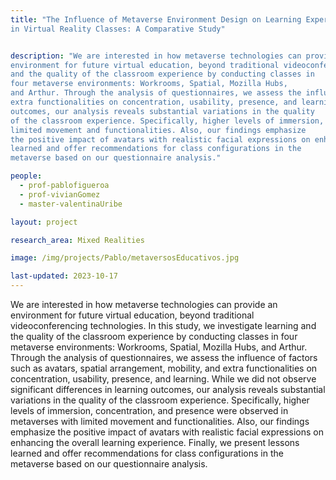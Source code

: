 ```yaml
---
title: "The Influence of Metaverse Environment Design on Learning Experiences
in Virtual Reality Classes: A Comparative Study"


description: "We are interested in how metaverse technologies can provide an
environment for future virtual education, beyond traditional videoconferencing technologies. In this study, we investigate learning
and the quality of the classroom experience by conducting classes in
four metaverse environments: Workrooms, Spatial, Mozilla Hubs,
and Arthur. Through the analysis of questionnaires, we assess the influence of factors such as avatars, spatial arrangement, mobility, and
extra functionalities on concentration, usability, presence, and learning. While we did not observe significant differences in learning
outcomes, our analysis reveals substantial variations in the quality
of the classroom experience. Specifically, higher levels of immersion, concentration, and presence were observed in metaverses with
limited movement and functionalities. Also, our findings emphasize
the positive impact of avatars with realistic facial expressions on enhancing the overall learning experience. Finally, we present lessons
learned and offer recommendations for class configurations in the
metaverse based on our questionnaire analysis."

people:
  - prof-pablofigueroa
  - prof-vivianGomez
  - master-valentinaUribe

layout: project

research_area: Mixed Realities

image: /img/projects/Pablo/metaversosEducativos.jpg

last-updated: 2023-10-17
---
```


We are interested in how metaverse technologies can provide an
environment for future virtual education, beyond traditional videoconferencing technologies. In this study, we investigate learning
and the quality of the classroom experience by conducting classes in
four metaverse environments: Workrooms, Spatial, Mozilla Hubs,
and Arthur. Through the analysis of questionnaires, we assess the influence of factors such as avatars, spatial arrangement, mobility, and
extra functionalities on concentration, usability, presence, and learning. While we did not observe significant differences in learning
outcomes, our analysis reveals substantial variations in the quality
of the classroom experience. Specifically, higher levels of immersion, concentration, and presence were observed in metaverses with
limited movement and functionalities. Also, our findings emphasize
the positive impact of avatars with realistic facial expressions on enhancing the overall learning experience. Finally, we present lessons
learned and offer recommendations for class configurations in the
metaverse based on our questionnaire analysis.